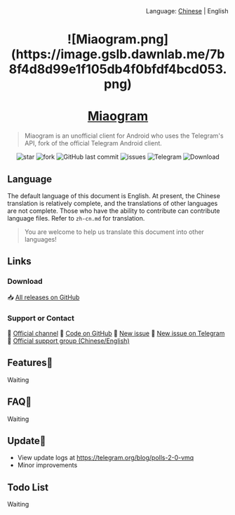 <div align="right">Language: <a title="Chinese" href="https://miaogram.github.io/Miaogram/zh-cn.html">Chinese</a> | English </div>
<link rel="shortcut icon" href="favicon.ico">
<h1 align="center">![Miaogram.png](https://image.gslb.dawnlab.me/7b8f4d8d99e1f105db4f0bfdf4bcd053.png)</h1>
<h1 align="center"><a href="https://miaogram.github.io/Miaogram/" target="_blank">Miaogram</a></h1>

> Miaogram is an unofficial client for Android who uses the Telegram's API, fork of the official Telegram Android client.

<p align="center">
<img alt="star" src="https://img.shields.io/github/stars/Miaogram/Miaogram.svg"/>
<img alt="fork" src="https://img.shields.io/github/forks/Miaogram/Miaogram.svg"/>
<img alt="GitHub last commit" src="https://img.shields.io/github/last-commit/Miaogram/Miaogram.svg?label=commits">
<img alt="issues" src="https://img.shields.io/github/issues/Miaogram/Miaogram.svg"/>
<img alt="Telegram" src="https://img.shields.io/badge/Telegram-blue.svg"/>
<img alt="Download" src="https://img.shields.io/badge/download-29.9KB-brightgreen.svg"/>
</p>

## Language

The default language of this document is English. At present, the Chinese translation is relatively complete, and the translations of other languages are not complete. Those who have the ability to contribute can contribute language files. Refer to `zh-cn.md` for translation.

> You are welcome to help us translate this document into other languages!

## Links

### Download

📥 [All releases on GitHub](https://github.com/Miaogram/Miaogram/releases)

### Support or Contact

📢 [Official channel](https://t.me/Miaogram)
📝 [Code on GitHub](https://github.com/Miaogram/Miaogram/)
🐛 [New issue](https://github.com/Miaogram/Miaogram/issues)
🐛 [New issue on Telegram](https://github.com/Miaogram/Miaogram/issues)
🚩 [Official support group (Chinese/English)]()

## Features📡

Waiting

## FAQ🎐

Waiting

## Update🔌

- View update logs at https://telegram.org/blog/polls-2-0-vmq
- Minor improvements

## Todo List

Waiting